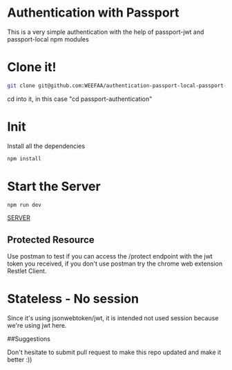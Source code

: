 # Authentication with Passport

This is a very simple authentication 
with the help of passport-jwt and passport-local npm modules

# Clone it!

```bash
git clone git@github.com:WEEFAA/authentication-passport-local-passport-jwt.git passport-authentication
```

cd into it, in this case "cd passport-authentication"

# Init

Install all the dependencies 

```bash
npm install 
```

# Start the Server

```bash
npm run dev
```
[SERVER](http://localhost:5000)

## Protected Resource

Use postman to test if you can access the /protect endpoint 
with the jwt token you received, if you don't use postman 
try the chrome web extension Restlet Client.

# Stateless - No session

Since it's using jsonwebtoken/jwt, it is intended not used 
session because we're using jwt here.


##Suggestions

Don't hesitate to submit pull request to 
make this repo updated and make it better :))


